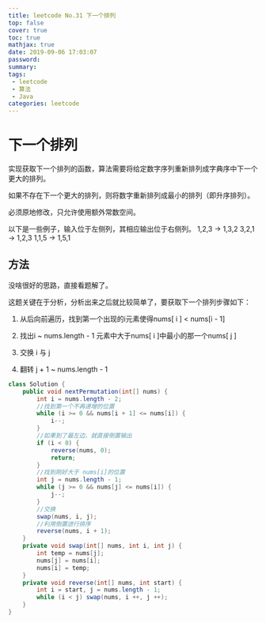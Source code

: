 ```yaml
---
title: leetcode No.31 下一个排列
top: false
cover: true
toc: true
mathjax: true
date: 2019-09-06 17:03:07
password:
summary:
tags:
 - leetcode
 - 算法
 - Java
categories: leetcode
---
```


# 下一个排列

实现获取下一个排列的函数，算法需要将给定数字序列重新排列成字典序中下一个更大的排列。

如果不存在下一个更大的排列，则将数字重新排列成最小的排列（即升序排列）。

必须原地修改，只允许使用额外常数空间。

以下是一些例子，输入位于左侧列，其相应输出位于右侧列。
1,2,3 → 1,3,2
3,2,1 → 1,2,3
1,1,5 → 1,5,1

## 方法

没啥很好的思路，直接看题解了。

这题关键在于分析，分析出来之后就比较简单了，要获取下一个排列步骤如下：

1. 从后向前遍历，找到第一个出现的i元素使得nums[ i ] < nums[i - 1]

2. 找出i ~ nums.length - 1 元素中大于nums[ i ]中最小的那一个nums[ j ]

3. 交换 i 与 j

4. 翻转 j + 1 ~ nums.length - 1

```java
class Solution {
    public void nextPermutation(int[] nums) {
        int i = nums.length - 2;
        //找到第一个不再递增的位置
        while (i >= 0 && nums[i + 1] <= nums[i]) {
            i--;
        }
        //如果到了最左边，就直接倒置输出
        if (i < 0) {
            reverse(nums, 0);
            return;
        }
        //找到刚好大于 nums[i]的位置
        int j = nums.length - 1;
        while (j >= 0 && nums[j] <= nums[i]) {
            j--;
        }
        //交换
        swap(nums, i, j);
        //利用倒置进行排序
        reverse(nums, i + 1);
    }
    private void swap(int[] nums, int i, int j) {
        int temp = nums[j];
        nums[j] = nums[i];
        nums[i] = temp;
    }
    private void reverse(int[] nums, int start) {
        int i = start, j = nums.length - 1;
        while (i < j) swap(nums, i ++, j ++);
    }
}
```
